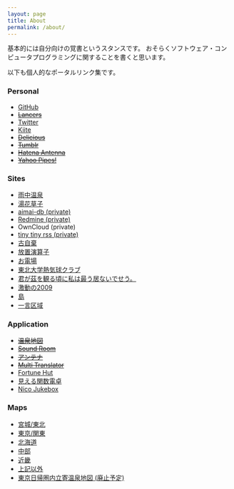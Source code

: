 ```yaml
---
layout: page
title: About
permalink: /about/
---
```


基本的には自分向けの覚書というスタンスです。
おそらくソフトウェア・コンピュータプログラミングに関することを書くと思います。

以下も個人的なポータルリンク集です。

### Personal
- [GitHub](https://github.com/kikei)
- [~~Lancers~~](https://www.lancers.jp/client/t-fg)
- [Twitter](http://twitter.com/akisakanakatana)
- [Kiite](https://kiite.jp/user/akisakanakatana)
- [~~Delicious~~](https://delicious.com/botano)
- [~~Tumblr~~](http://botano.tumblr.com/)
- [~~Hatena Antenna~~](http://a.hatena.ne.jp/botano/)
- [~~Yahoo Pipes!~~](http://pipes.yahoo.com/pipes/person.info?guid=4ZPC5QKQTZNP7ZWRK7XV6OUJQA)

### Sites
- [雨中温泉](https://yu.xaxxi.net)
- [湯花草子](https://yu-soushi.net/)
- [aimai-db (private)](https://aimai.xaxxi.net)
- [Redmine (private)](https://redmine.xaxxi.net)
- OwnCloud (private)
- [tiny tiny rss (private)](http://tt-rss.xaxxi.net/index.php)
- [古自棄](http://f.xaxxi.net)
- [放置演算子](http://blog.xaxxi.net/)
- [お電場](http://chu.xaxxi.net/)
- [東北大学熱気球クラブ](http://xaxxi.tk/)
- [君が茲を観る頃に私は最う居ないでせう。](http://arch.xaxxi.net/)
- [激動の2009](http://seiko57.xaxxi.net/)
- [島](http://g4.xaxxi.net)
- [一言区域](http://ftf.dw.land.to/)

### Application
- [~~温泉地図~~](http://app.xaxxi.net/map/)
- [~~Sound Room~~](http://app.xaxxi.net/sounds/listen.to)
- [~~アンテナ~~](http://app.xaxxi.net/antenna/rss/)
- [~~Multi Translator~~](http://app.xaxxi.net/translator/)
- [Fortune Hut](http://app.xaxxi.net/fortune/html)
- [見える関数電卓](http://xaxxi.net/vo/accessory/calc/)
- [Nico Jukebox](http://app.xaxxi.net/vo/mylist/akisakanakatana)

### Maps
 - [宮城/東北](http://www.google.co.jp/maps/ms?ie=UTF8&hl=ja&brcurrent=3,0x34674e0fd77f192f:0xf54275d47c665244,1&msa=0&msid=215293146285702380886.0004735b973ef89fa8f5a&ll=38.252471,140.85743&spn=0.163652,0.21492&z=12)
 - [東京/関東](https://www.google.co.jp/maps/ms?msid=215293146285702380886.00048089c2c772eef3577&msa=0&ll=35.673474,139.66507&spn=0.402171,0.579529)
 - [北海道](http://www.google.co.jp/maps/ms?ie=UTF8&hl=ja&oe=UTF8&brcurrent=3,0x34674e0fd77f192f:0xf54275d47c665244,0&start=0&num=200&msa=0&ll=43.572432,142.800293&spn=4.098857,6.108398&z=7&msid=114851008299768055479.00047d721dcb403ca3414)
 - [中部](https://www.google.co.jp/maps/ms?msid=215293146285702380886.0004df1f74c0cfee8abe2&msa=0&ll=35.848987,137.867432&spn=1.605099,2.650452)
 - [近畿](https://www.google.com/maps/d/viewer?mid=1SnMxHZYOX1TwNHiVJH-tOMYbgvU&ll=34.58430414257117%2C135.52583097753904&z=9)
 - [上記以外](https://www.google.com/maps/d/viewer?ll=33.37427058937793%2C132.44018600000004&spn=4.624485%2C6.108398&hl=ja&msa=0&z=8&ie=UTF8&brcurrent=3%2C0x34674e0fd77f192f%3A0xf54275d47c665244%2C1&mid=1R-x0E9peePNabatGrhXxZeM7pfg)
 - [東京日帰圏内立寄温泉地図 (廃止予定)](https://maps.google.co.jp/maps/ms?msid=215293146285702380886.0004df589d474a3a74c84&msa=0&ll=35.746512,139.831238&spn=1.607171,2.730103)
